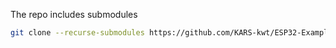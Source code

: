 The repo includes submodules
```bash
git clone --recurse-submodules https://github.com/KARS-kwt/ESP32-Examples.git
```
